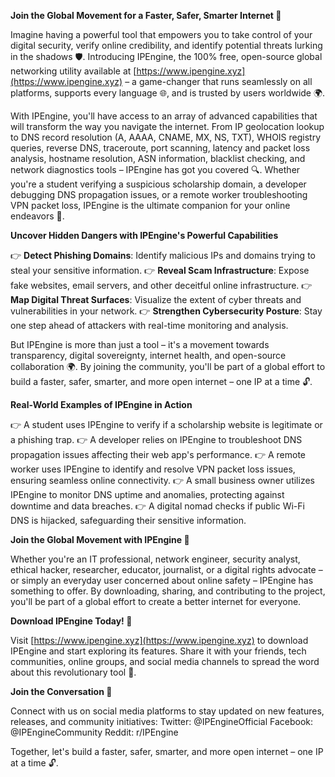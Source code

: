 **Join the Global Movement for a Faster, Safer, Smarter Internet 🚀**

Imagine having a powerful tool that empowers you to take control of your digital security, verify online credibility, and identify potential threats lurking in the shadows 🛡️. Introducing IPEngine, the 100% free, open-source global networking utility available at [https://www.ipengine.xyz](https://www.ipengine.xyz) – a game-changer that runs seamlessly on all platforms, supports every language 🌐, and is trusted by users worldwide 🌍.

With IPEngine, you'll have access to an array of advanced capabilities that will transform the way you navigate the internet. From IP geolocation lookup to DNS record resolution (A, AAAA, CNAME, MX, NS, TXT), WHOIS registry queries, reverse DNS, traceroute, port scanning, latency and packet loss analysis, hostname resolution, ASN information, blacklist checking, and network diagnostics tools – IPEngine has got you covered 🔍. Whether you're a student verifying a suspicious scholarship domain, a developer debugging DNS propagation issues, or a remote worker troubleshooting VPN packet loss, IPEngine is the ultimate companion for your online endeavors 📡.

**Uncover Hidden Dangers with IPEngine's Powerful Capabilities**

👉 **Detect Phishing Domains**: Identify malicious IPs and domains trying to steal your sensitive information.
👉 **Reveal Scam Infrastructure**: Expose fake websites, email servers, and other deceitful online infrastructure.
👉 **Map Digital Threat Surfaces**: Visualize the extent of cyber threats and vulnerabilities in your network.
👉 **Strengthen Cybersecurity Posture**: Stay one step ahead of attackers with real-time monitoring and analysis.

But IPEngine is more than just a tool – it's a movement towards transparency, digital sovereignty, internet health, and open-source collaboration 🌍. By joining the community, you'll be part of a global effort to build a faster, safer, smarter, and more open internet – one IP at a time 🔓.

**Real-World Examples of IPEngine in Action**

👉 A student uses IPEngine to verify if a scholarship website is legitimate or a phishing trap.
👉 A developer relies on IPEngine to troubleshoot DNS propagation issues affecting their web app's performance.
👉 A remote worker uses IPEngine to identify and resolve VPN packet loss issues, ensuring seamless online connectivity.
👉 A small business owner utilizes IPEngine to monitor DNS uptime and anomalies, protecting against downtime and data breaches.
👉 A digital nomad checks if public Wi-Fi DNS is hijacked, safeguarding their sensitive information.

**Join the Global Movement with IPEngine 🚀**

Whether you're an IT professional, network engineer, security analyst, ethical hacker, researcher, educator, journalist, or a digital rights advocate – or simply an everyday user concerned about online safety – IPEngine has something to offer. By downloading, sharing, and contributing to the project, you'll be part of a global effort to create a better internet for everyone.

**Download IPEngine Today! 📡**

Visit [https://www.ipengine.xyz](https://www.ipengine.xyz) to download IPEngine and start exploring its features. Share it with your friends, tech communities, online groups, and social media channels to spread the word about this revolutionary tool 🔗.

**Join the Conversation 💬**

Connect with us on social media platforms to stay updated on new features, releases, and community initiatives:
Twitter: @IPEngineOfficial
Facebook: @IPEngineCommunity
Reddit: r/IPEngine

Together, let's build a faster, safer, smarter, and more open internet – one IP at a time 🔓.